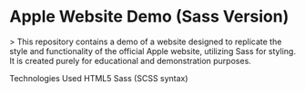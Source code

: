 <h1>Apple Website Demo (Sass Version)</h1>> 
This repository contains a demo of a website designed to replicate the style and functionality of the official Apple website, utilizing Sass for styling. It is created purely for educational and demonstration purposes.

Technologies Used
HTML5
Sass (SCSS syntax)
